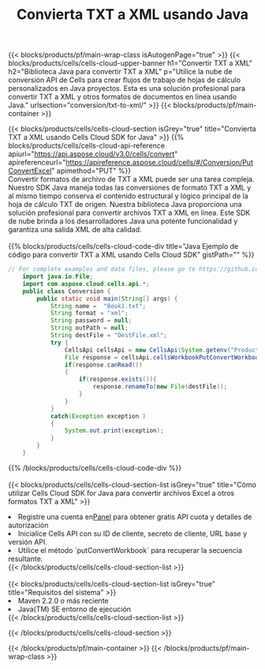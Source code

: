 ﻿---
title:  Convierta TXT a XML usando Java
description: Utilizando el Aspose.Cells Cloud SDK for Java para convertir un archivo de formato TXT a un archivo de formato XML.
---
{{< blocks/products/pf/main-wrap-class isAutogenPage="true" >}}
{{< blocks/products/cells/cells-cloud-upper-banner h1="Convertir TXT a XML" h2="Biblioteca Java para convertir TXT a XML" p="Utilice la nube de conversión API de Cells para crear flujos de trabajo de hojas de cálculo personalizados en Java proyectos. Esta es una solución profesional para convertir TXT a XML y otros formatos de documentos en línea usando Java." urlsection="conversion/txt-to-xml/" >}}
{{< blocks/products/pf/main-container >}}

{{< blocks/products/cells/cells-cloud-section isGrey="true" title="Convierta TXT a XML usando Cells Cloud SDK for Java" >}}
{{% blocks/products/cells/cells-cloud-api-reference apiurl="https://api.aspose.cloud/v3.0/cells/convert" apireferenceurl="https://apireference.aspose.cloud/cells/#/Conversion/PutConvertExcel" apimethod="PUT" %}}
<br/>
Convertir formatos de archivo de TXT a XML puede ser una tarea compleja. Nuestro SDK Java maneja todas las conversiones de formato TXT a XML y al mismo tiempo conserva el contenido estructural y lógico principal de la hoja de cálculo TXT de origen. Nuestra biblioteca Java proporciona una solución profesional para convertir archivos TXT a XML en línea. Este SDK de nube brinda a los desarrolladores Java una potente funcionalidad y garantiza una salida XML de alta calidad.
<br/>
<br/>
{{% blocks/products/cells/cells-cloud-code-div title="Java Ejemplo de código para convertir TXT a XML usando Cells Cloud SDK" gistPath="" %}}
 
```java
// For complete examples and data files, please go to https://github.com/aspose-cells-cloud/aspose-cells-cloud-java/
    import java.io.File;
    import com.aspose.cloud.cells.api.*;
    public class Conversion {
        public static void main(String[] args) {
            String name =  "Book1.txt";
            String format = "xml";
            String password = null;
            String outPath = null;
            String destFile = "DestFile.xml";
            try {
                CellsApi cellsApi = new CellsApi(System.getenv("ProductClientId"), System.getenv("ProductClientSecret"));
                File response = cellsApi.cellsWorkbookPutConvertWorkbook(new File(name), format, password, outPath, null,null);            
                if(response.canRead())
                {
                    if(response.exists()){
                        response.renameTo(new File(destFile));
                    }                
                }
            }
            catch(Exception exception )
            {
                System.out.print(exception);
            }
        }
    }
```
 
{{% /blocks/products/cells/cells-cloud-code-div %}}
<br/>
<br/>
{{< blocks/products/cells/cells-cloud-section-list isGrey="true" title="Cómo utilizar Cells Cloud SDK for Java para convertir archivos Excel a otros formatos TXT a XML" >}}
<li> Registre una cuenta en<a href="https://dashboard.aspose.cloud/">Panel</a> para obtener gratis API cuota y detalles de autorización</li>
<li>Inicialice Cells API con su ID de cliente, secreto de cliente, URL base y versión API.</li>
<li>Utilice el método `putConvertWorkbook` para recuperar la secuencia resultante.</li>
{{< /blocks/products/cells/cells-cloud-section-list >}}
<br/>
<br/>
{{< blocks/products/cells/cells-cloud-section-list isGrey="true" title="Requisitos del sistema" >}}
<li>Maven 2.2.0 o más reciente</li>
<li>Java(TM) SE entorno de ejecución</li>
{{< /blocks/products/cells/cells-cloud-section-list >}}

{{< /blocks/products/cells/cells-cloud-section >}}

{{< /blocks/products/pf/main-container >}}
{{< /blocks/products/pf/main-wrap-class >}}
